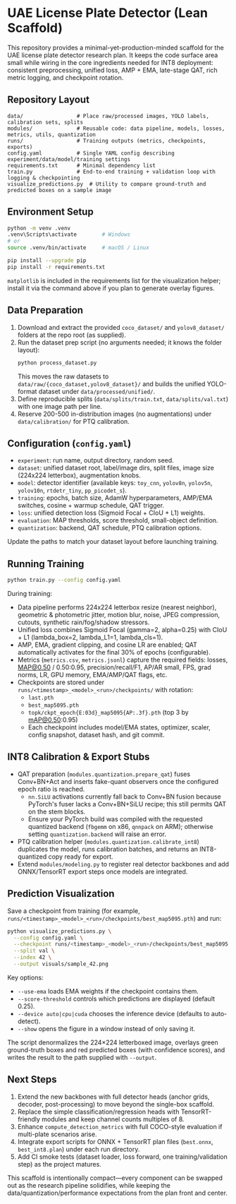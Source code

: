 ﻿# UAE License Plate Detector (Lean Scaffold)

This repository provides a minimal-yet-production-minded scaffold for the UAE license plate detector research plan. It keeps the code surface area small while wiring in the core ingredients needed for INT8 deployment: consistent preprocessing, unified loss, AMP + EMA, late-stage QAT, rich metric logging, and checkpoint rotation.

## Repository Layout

```
data/                 # Place raw/processed images, YOLO labels, calibration sets, splits
modules/              # Reusable code: data pipeline, models, losses, metrics, utils, quantization
runs/                 # Training outputs (metrics, checkpoints, exports)
config.yaml           # Single YAML config describing experiment/data/model/training settings
requirements.txt      # Minimal dependency list
train.py              # End-to-end training + validation loop with logging & checkpointing
visualize_predictions.py  # Utility to compare ground-truth and predicted boxes on a sample image
```

## Environment Setup

```bash
python -m venv .venv
.venv\Scripts\activate        # Windows
# or
source .venv/bin/activate     # macOS / Linux

pip install --upgrade pip
pip install -r requirements.txt
```

`matplotlib` is included in the requirements list for the visualization helper; install it via the command above if you plan to generate overlay figures.

## Data Preparation

1. Download and extract the provided `coco_dataset/` and `yolov8_dataset/` folders at the repo root (as supplied).
2. Run the dataset prep script (no arguments needed; it knows the folder layout):
   ```bash
   python process_dataset.py
   ```
   This moves the raw datasets to `data/raw/{coco_dataset,yolov8_dataset}/` and builds the unified YOLO-format dataset under `data/processed/unified/`.
3. Define reproducible splits (`data/splits/train.txt`, `data/splits/val.txt`) with one image path per line.
4. Reserve 200-500 in-distribution images (no augmentations) under `data/calibration/` for PTQ calibration.

## Configuration (`config.yaml`)

- `experiment`: run name, output directory, random seed.
- `dataset`: unified dataset root, label/image dirs, split files, image size (224x224 letterbox), augmentation knobs.
- `model`: detector identifier (available keys: `toy_cnn`, `yolov8n`, `yolov5n`, `yolov10n`, `rtdetr_tiny`, `pp_picodet_s`).
- `training`: epochs, batch size, AdamW hyperparameters, AMP/EMA switches, cosine + warmup schedule, QAT trigger.
- `loss`: unified detection loss (Sigmoid Focal + CIoU + L1) weights.
- `evaluation`: MAP thresholds, score threshold, small-object definition.
- `quantization`: backend, QAT schedule, PTQ calibration options.

Update the paths to match your dataset layout before launching training.

## Running Training

```bash
python train.py --config config.yaml
```

During training:

- Data pipeline performs 224x224 letterbox resize (nearest neighbor), geometric & photometric jitter, motion blur, noise, JPEG compression, cutouts, synthetic rain/fog/shadow stressors.
- Unified loss combines Sigmoid Focal (gamma=2, alpha=0.25) with CIoU + L1 (lambda_box=2, lambda_L1=1, lambda_cls=1).
- AMP, EMA, gradient clipping, and cosine LR are enabled; QAT automatically activates for the final 30% of epochs (configurable).
- Metrics (`metrics.csv`, `metrics.jsonl`) capture the required fields: losses, MAP@0.50 / 0.50:0.95, precision/recall/F1, AP/AR small, FPS, grad norms, LR, GPU memory, EMA/AMP/QAT flags, etc.
- Checkpoints are stored under `runs/<timestamp>_<model>_<run>/checkpoints/` with rotation:
  - `last.pth`
  - `best_map5095.pth`
  - `topk/ckpt_epoch{E:03d}_map5095{AP:.3f}.pth` (top 3 by mAP@0.50:0.95)
  - Each checkpoint includes model/EMA states, optimizer, scaler, config snapshot, dataset hash, and git commit.

## INT8 Calibration & Export Stubs

- QAT preparation (`modules.quantization.prepare_qat`) fuses Conv+BN+Act and inserts fake-quant observers once the configured epoch ratio is reached.
  - `nn.SiLU` activations currently fall back to Conv+BN fusion because PyTorch's fuser lacks a Conv+BN+SiLU recipe; this still permits QAT on the stem blocks.
  - Ensure your PyTorch build was compiled with the requested quantized backend (`fbgemm` on x86, `qnnpack` on ARM); otherwise setting `quantization.backend` will raise an error.
- PTQ calibration helper (`modules.quantization.calibrate_int8`) duplicates the model, runs calibration batches, and returns an INT8-quantized copy ready for export.
- Extend `modules/modeling.py` to register real detector backbones and add ONNX/TensorRT export steps once models are integrated.

## Prediction Visualization

Save a checkpoint from training (for example, `runs/<timestamp>_<model>_<run>/checkpoints/best_map5095.pth`) and run:

```bash
python visualize_predictions.py \
  --config config.yaml \
  --checkpoint runs/<timestamp>_<model>_<run>/checkpoints/best_map5095.pth \
  --split val \
  --index 42 \
  --output visuals/sample_42.png
```

Key options:

- `--use-ema` loads EMA weights if the checkpoint contains them.
- `--score-threshold` controls which predictions are displayed (default 0.25).
- `--device auto|cpu|cuda` chooses the inference device (defaults to auto-detect).
- `--show` opens the figure in a window instead of only saving it.

The script denormalizes the 224×224 letterboxed image, overlays green ground-truth boxes and red predicted boxes (with confidence scores), and writes the result to the path supplied with `--output`.

## Next Steps

1. Extend the new backbones with full detector heads (anchor grids, decoder, post-processing) to move beyond the single-box scaffold.
2. Replace the simple classification/regression heads with TensorRT-friendly modules and keep channel counts multiples of 8.
3. Enhance `compute_detection_metrics` with full COCO-style evaluation if multi-plate scenarios arise.
4. Integrate export scripts for ONNX + TensorRT plan files (`best.onnx`, `best_int8.plan`) under each run directory.
5. Add CI smoke tests (dataset loader, loss forward, one training/validation step) as the project matures.

This scaffold is intentionally compact—every component can be swapped out as the research pipeline solidifies, while keeping the data/quantization/performance expectations from the plan front and center.
